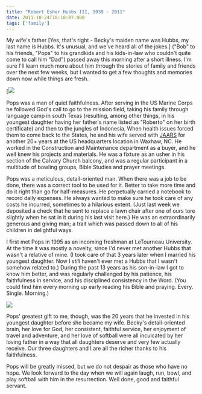 ```yaml
---
title: "Robert Esher Hubbs III, 1939 - 2011"
date: 2011-10-24T18:10:07.000
tags: ['family']
---
```


My wife's father \[Yes, that's right - Becky's maiden name was Hubbs, my last name is Hubbs. It's unusual, and we've heard all of the jokes.\] ("Bob" to his friends, "Pops" to his grandkids and his kids-in-law who couldn't quite come to call him "Dad") passed away this morning after a short illness. I'm sure I'll learn much more about him through the stories of family and friends over the next few weeks, but I wanted to get a few thoughts and memories down now while things are fresh.

[![](/images/2011/pops-and-grams.jpeg)

Pops was a man of quiet faithfulness. After serving in the US Marine Corps he followed God's call to go to the mission field, taking his family through language camp in south Texas (resulting, among other things, in his youngest daughter having her father's name listed as "Roberto" on her birth certificate) and then to the jungles of Indonesia. When health issues forced them to come back to the States, he and his wife served with [JAARS](http://www.jaars.org/) for another 20+ years at the US headquarters location in Waxhaw, NC. He worked in the Construction and Maintenance department as a buyer, and he well knew his projects and materials. He was a fixture as an usher in his section of the Calvary Church balcony, and was a regular participant in a multitude of bowling groups, Bible Studies and prayer meetings.

Pops was a meticulous, detail-oriented man. When there was a job to be done, there was a correct tool to be used for it. Better to take more time and do it right than go for half-measures. He perpetually carried a notebook to record daily expenses. He always wanted to make sure he took care of any costs he incurred, sometimes to a hilarious extent. (Just last week we deposited a check that he sent to replace a lawn chair after one of ours tore slightly when he sat in it during his last visit here.) He was an extraordinarily generous and giving man; a trait which was passed down to all of his children in delightful ways.

I first met Pops in 1995 as an incoming freshman at LeTourneau University. At the time it was mostly a novelty, since I'd never met another Hubbs that wasn't a relative of mine. (I took care of that 3 years later when I married his youngest daughter. Now I _still_ haven't ever met a Hubbs that I wasn't somehow related to.) During the past 13 years as his son-in-law I got to know him better, and was regularly challenged by his patience, his faithfulness in service, and his disciplined consistency in the Word. (You could find him every morning up early reading his Bible and praying. Every. Single. Morning.)

![](/images/2011/pops-and-kids.jpeg)

Pops' greatest gift to me, though, was the 20 years that he invested in his youngest daughter before she became my wife. Becky's detail-oriented brain, her love for God, her consistent, faithful service, her enjoyment of travel and adventure, and her love of softball were all inculcated by her loving father in a way that all daughters deserve and very few actually receive. Our three daughters and I are all the richer thanks to his faithfulness.

Pops will be greatly missed, but we do not despair as those who have no hope. We look forward to the day when we will again laugh, run, bowl, and play softball with him in the resurrection. Well done, good and faithful servant.
